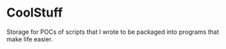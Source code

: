 # CoolStuff
Storage for POCs of scripts that I wrote to be packaged into programs that make life easier.
